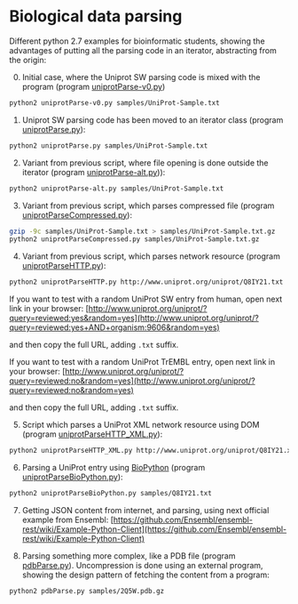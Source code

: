 # Biological data parsing

Different python 2.7 examples for bioinformatic students, showing the advantages of putting all the parsing code in an iterator, abstracting from the origin:

0. Initial case, where the Uniprot SW parsing code is mixed with the program (program [uniprotParse-v0.py](uniprotParse-v0.py))

  ```bash
  python2 uniprotParse-v0.py samples/UniProt-Sample.txt
  ```

1. Uniprot SW parsing code has been moved to an iterator class (program [uniprotParse.py](uniprotParse.py)):

  ```bash
  python2 uniprotParse.py samples/UniProt-Sample.txt
  ```

2. Variant from previous script, where file opening is done outside the iterator (program [uniprotParse-alt.py](uniprotParse-alt.py))):

  ```bash
  python2 uniprotParse-alt.py samples/UniProt-Sample.txt
  ```

3. Variant from previous script, which parses compressed file (program [uniprotParseCompressed.py](uniprotParseCompressed.py)):

  ```bash
  gzip -9c samples/UniProt-Sample.txt > samples/UniProt-Sample.txt.gz
  python2 uniprotParseCompressed.py samples/UniProt-Sample.txt.gz
  ```

4. Variant from previous script, which parses network resource (program [uniprotParseHTTP.py](uniprotParseHTTP.py)):

  ```bash
  python2 uniprotParseHTTP.py http://www.uniprot.org/uniprot/Q8IY21.txt
  ```
  
  If you want to test with a random UniProt SW entry from human, open next link in your browser: [http://www.uniprot.org/uniprot/?query=reviewed:yes&random=yes](http://www.uniprot.org/uniprot/?query=reviewed:yes+AND+organism:9606&random=yes)
  
  and then copy the full URL, adding `.txt` suffix.
  
  If you want to test with a random UniProt TrEMBL entry, open next link in your browser: [http://www.uniprot.org/uniprot/?query=reviewed:no&random=yes](http://www.uniprot.org/uniprot/?query=reviewed:no&random=yes)
  
  and then copy the full URL, adding `.txt` suffix.

5. Script which parses a UniProt XML network resource using DOM (program [uniprotParseHTTP_XML.py](uniprotParseHTTP_XML.py)):

  ```bash
  python2 uniprotParseHTTP_XML.py http://www.uniprot.org/uniprot/Q8IY21.xml
  ```

6. Parsing a UniProt entry using [BioPython](http://biopython.org/wiki/Documentation) (program [uniprotParseBioPython.py](uniprotParseBioPython.py)):

  ```bash
  python2 uniprotParseBioPython.py samples/Q8IY21.txt
  ```

7. Getting JSON content from internet, and parsing, using next official example from Ensembl: [https://github.com/Ensembl/ensembl-rest/wiki/Example-Python-Client](https://github.com/Ensembl/ensembl-rest/wiki/Example-Python-Client)

8. Parsing something more complex, like a PDB file (program [pdbParse.py](pdbParse.py)). Uncompression is done using an external program, showing the design pattern of fetching the content from a program:

  ```bash
  python2 pdbParse.py samples/2Q5W.pdb.gz
  ```
